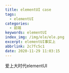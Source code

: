 ```yaml
---
title: elementUI case
tags:
  - elementUI
categories:
  - 前端
keywords: elementUI
index_img: /img/ele/ele.png
excerpt: elementUI事实上
abbrlink: 2c7fc5c1
date: 2020-11-29 11:03:15
---
```

爱上大时代elementUI